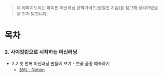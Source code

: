> 이 레파지토리는 파이썬 머신러닝 완벽가이드(권철민 지음)를 참고해 정리하였음을 먼저 밝힙니다.

# 목차
### 2. 사이킷런으로 시작하는 머신러닝
* 2.2 첫 번째 머신러닝 만들어 보기 - 붓꽃 품종 예측하기
  * [정리 - Notion](https://www.notion.so/sbdkimmango/132f548b9c2d42a4a024eefba52050de)  